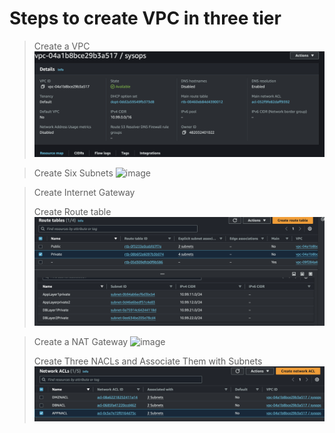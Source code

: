 # Steps to create VPC in three tier
> Create a VPC
> ![Alt text](image.png)

> Create Six Subnets
> ![image](https://github.com/Adeete6/assessment/assets/155286861/77915335-a841-4a8d-bb0e-41a5bff9e648)

> Create Internet Gateway
> 
> Create Route table 
> ![Alt text](image-2.png)

> Create a NAT Gateway
> ![image](https://github.com/Adeete6/assessment/assets/155286861/a34901e8-c77b-4e4e-9240-dfadbf31df6d)
>
> Create Three NACLs and Associate Them with Subnets
> ![Alt text](image-1.png)
